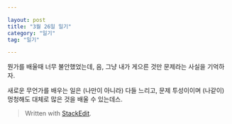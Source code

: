 ```yaml
---

layout: post
title: "3월 26일 일기"
category: "일기"
tag: "일기"

---
```



<p>뭔가를 배울때 너무 불안했었는데, 음, 그냥 내가 게으른 것만 문제라는 사실을 기억하자.</p>
<p>새로운 무언가를 배우는 일은 (나만이 아니라) 다들 느리고, 문제 투성이이며 (나같이) 멍청해도 대체로 많은 것을 배울 수 있는데스.</p>
<blockquote>
<p>Written with <a href="https://stackedit.io/">StackEdit</a>.</p>
</blockquote>

